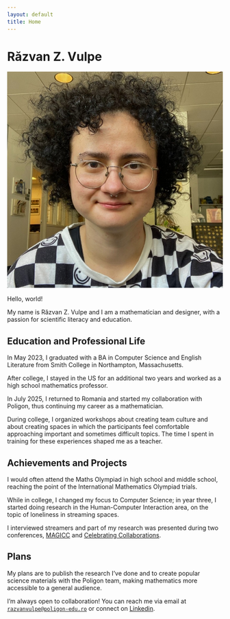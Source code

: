 ```yaml
---
layout: default
title: Home
---
```


<!-- Google tag (gtag.js) -->
<script async src="https://www.googletagmanager.com/gtag/js?id=G-2SJLNGNK0T"></script>
<script>
  window.dataLayer = window.dataLayer || [];
  function gtag(){dataLayer.push(arguments);}
  gtag('js', new Date());

  gtag('config', 'G-2SJLNGNK0T');
</script>

# Răzvan Z. Vulpe

<img src="./assets/razvan.jpg" style="max-width=25%;" />

Hello, world! 

My name is Răzvan Z. Vulpe and I am a mathematician and designer, with a passion for scientific literacy and education. 

## Education and Professional Life 

In May 2023, I graduated with a BA in Computer Science and English Literature from Smith College in Northampton, Massachusetts.  

After college, I stayed in the US for an additional two years and worked as a high school mathematics professor.  

In July 2025, I returned to Romania and started my collaboration with Poligon, thus continuing my career as a mathematician. 

During college, I organized workshops about creating team culture and about creating spaces in which the participants feel comfortable approaching important and sometimes difficult topics. The time I spent in training for these experiences shaped me as a teacher. 

## Achievements and Projects

I would often attend the Maths Olympiad in high school and middle school, reaching the point of the International Mathematics Olympiad trials.  

While in college, I changed my focus to Computer Science; in year three, I started doing research in the Human-Computer Interaction area, on the topic of loneliness in streaming spaces.  

I interviewed streamers and part of my research was presented during two conferences, [MAGICC](https://magicc.acm.org/) and [Celebrating Collaborations](https://www.smith.edu/about-smith/college-events/celebrating-collaborations).

## Plans 

My plans are to publish the research I’ve done and to create popular science materials with the Poligon team, making mathematics more accessible to a general audience. 

I’m always open to collaboration! You can reach me via email at [`razvanvulpe@poligon-edu.ro`](mailto:razvanvulpe@poligon-edu.ro) or connect on [Linkedin](https://www.linkedin.com/in/rhys-z-vulpe/).